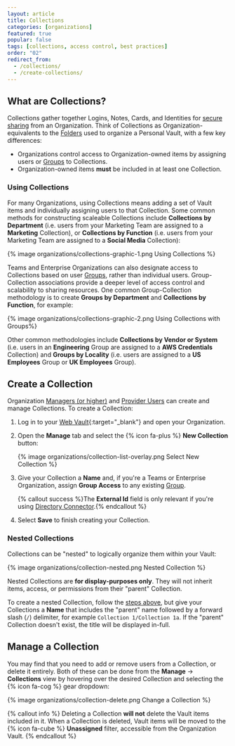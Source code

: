 ```yaml
---
layout: article
title: Collections
categories: [organizations]
featured: true
popular: false
tags: [collections, access control, best practices]
order: "02"
redirect_from:
  - /collections/
  - /create-collections/
---
```


## What are Collections?

Collections gather together Logins, Notes, Cards, and Identities for [secure sharing](/sharing/) from an Organization. Think of Collections as Organization-equivalents to the [Folders](/folders/) used to organize a Personal Vault, with a few key differences:

- Organizations control access to Organization-owned items by assigning users or [Groups](/about-groups/) to Collections.
- Organization-owned items **must** be included in at least one Collection.

### Using Collections

For many Organizations, using Collections means adding a set of Vault items and individually assigning users to that Collection. Some common methods for constructing scaleable Collections include **Collections by Department** (i.e. users from your Marketing Team are assigned to a **Marketing** Collection), or **Collections by Function** (i.e. users from your Marketing Team are assigned to a **Social Media** Collection):

{% image organizations/collections-graphic-1.png Using Collections %}

Teams and Enterprise Organizations can also designate access to Collections based on user [Groups](/about-groups/), rather than individual users. Group-Collection associations provide a deeper level of access control and scalability to sharing resources. One common Group-Collection methodology is to create **Groups by Department** and **Collections by Function**, for example:

{% image organizations/collections-graphic-2.png Using Collections with Groups%}

Other common methodologies include **Collections by Vendor or System** (i.e. users in an **Engineering** Group are assigned to a **AWS Credentials** Collection) and **Groups by Locality** (i.e. users are assigned to a **US Employees** Group or **UK Employees** Group).

## Create a Collection

Organization [Managers (or higher)](/user-types-access-control/) and [Provider Users](/provider-users/provider-user-types) can create and manage Collections. To create a Collection:

1. Log in to your [Web Vault](https://vault.bitwarden.com){:target="\_blank"} and open your Organization.
2. Open the **Manage** tab and select the {% icon fa-plus %} **New Collection** button:

   {% image organizations/collection-list-overlay.png Select New Collection %}
3. Give your Collection a **Name** and, if you're a Teams or Enterprise Organization, assign **Group Access** to any existing [Group](/about-groups/).

   {% callout success %}The **External Id** field is only relevant if you're using [Directory Connector](/directory-sync/).{% endcallout %}
4. Select **Save** to finish creating your Collection.

### Nested Collections

Collections can be "nested" to logically organize them within your Vault:

{% image organizations/collection-nested.png Nested Collection %}

Nested Collections are **for display-purposes only**. They will not inherit items, access, or permissions from their "parent" Collection.

To create a nested Collection, follow the [steps above](#create-a-collection), but give your Collections a **Name** that includes the "parent" name followed by a forward slash (`/`) delimiter, for example `Collection 1/Collection 1a`. If the "parent" Collection doesn't exist, the title will be displayed in-full.

## Manage a Collection

You may find that you need to add or remove users from a Collection, or delete it entirely. Both of these can be done from the **Manage** &rarr; **Collections** view by hovering over the desired Collection and selecting the {% icon fa-cog %} gear dropdown:

{% image organizations/collection-delete.png Change a Collection %}

{% callout info %}
Deleting a Collection **will not** delete the Vault items included in it. When a Collection is deleted, Vault items will be moved to the {% icon fa-cube %} **Unassigned** filter, accessible from the Organization Vault.
{% endcallout %}
